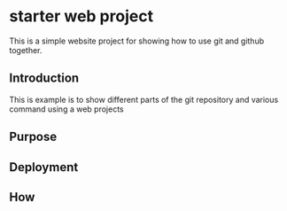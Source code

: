 
# starter web project

This is a simple website project for showing how to use git and github together.

## Introduction
This is example  is to show different parts of the git repository
and various command using a web projects

## Purpose
## Deployment
## How